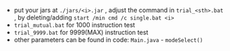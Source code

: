 - put your jars at `./jars/<i>.jar` , adjust the command in `trial_<sth>.bat` , by deleting/adding `start /min cmd /c single.bat <i>`
- `trial_mutual.bat` for 1000 instruction test
- `trial_9999.bat` for 9999(MAX) instruction test
- other parameters can be found in code: `Main.java` - `modeSelect()`

